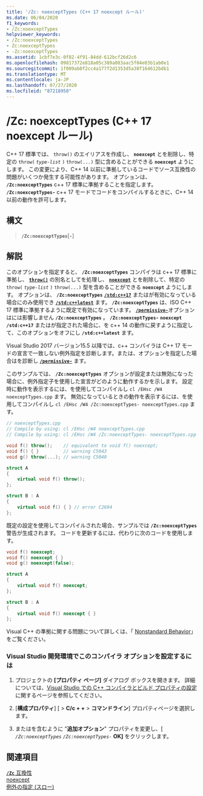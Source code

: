 ```yaml
---
title: '/Zc: noexceptTypes (C++ 17 noexcept ルール)'
ms.date: 06/04/2020
f1_keywords:
- /Zc:noexceptTypes
helpviewer_keywords:
- /Zc:noexceptTypes
- Zc:noexceptTypes
- -Zc:noexceptTypes
ms.assetid: 1cbf7e3c-0f82-4f91-84dd-612bcf26d2c6
ms.openlocfilehash: 09817372e818a05c389a083aac5f04e03b1ab0e1
ms.sourcegitcommit: 1f009ab0f2cc4a177f2d1353d5a38f164612bdb1
ms.translationtype: MT
ms.contentlocale: ja-JP
ms.lasthandoff: 07/27/2020
ms.locfileid: "87218950"
---
```

# <a name="zcnoexcepttypes-c17-noexcept-rules"></a>/Zc: noexceptTypes (C++ 17 noexcept ルール)

C++ 17 標準では、 `throw()` のエイリアスを作成し、 **`noexcept`** とを削除し、特定の `throw(` *`type-list`* `)` `throw(...)` 型に含めることができる **`noexcept`** ようにします。 この変更により、C++ 14 以前に準拠しているコードでソース互換性の問題がいくつか発生する可能性があります。 オプションは、 **`/Zc:noexceptTypes`** c++ 17 標準に準拠することを指定します。 **`/Zc:noexceptTypes-`** c++ 17 モードでコードをコンパイルするときに、C++ 14 以前の動作を許可します。

## <a name="syntax"></a>構文

> **`/Zc:noexceptTypes`**\[**`-`**]

## <a name="remarks"></a>解説

このオプションを指定すると、 **`/Zc:noexceptTypes`** コンパイラは c++ 17 標準に準拠し、 [**`throw()`**](../../cpp/exception-specifications-throw-cpp.md) の別名としてを処理し、 [**`noexcept`**](../../cpp/noexcept-cpp.md) とを削除して、特定の `throw(` *`type-list`* `)` `throw(...)` 型を含めることができる **`noexcept`** ようにします。 オプションは、 **`/Zc:noexceptTypes`** [**`/std:c++17`**](std-specify-language-standard-version.md) またはが有効になっている場合にのみ使用でき [**`/std:c++latest`**](std-specify-language-standard-version.md) ます。 **`/Zc:noexceptTypes`** は、ISO C++ 17 標準に準拠するように既定で有効になっています。 [**`/permissive-`**](permissive-standards-conformance.md)オプションはには影響しません **`/Zc:noexceptTypes`** 。 **`/Zc:noexceptTypes-`** **`noexcept`** **`/std:c++17`** またはが指定された場合に、を c++ 14 の動作に戻すように指定して、このオプションをオフにし **`/std:c++latest`** ます。

Visual Studio 2017 バージョン15.5 以降では、c++ コンパイラは C++ 17 モードの宣言で一致しない例外指定を診断します。または、オプションを指定した場合はを診断し [**`/permissive-`**](permissive-standards-conformance.md) ます。

このサンプルでは、 **`/Zc:noexceptTypes`** オプションが設定または無効になった場合に、例外指定子を使用した宣言がどのように動作するかを示します。 設定時に動作を表示するには、を使用してコンパイルし `cl /EHsc /W4 noexceptTypes.cpp` ます。 無効になっているときの動作を表示するには、を使用してコンパイルし `cl /EHsc /W4 /Zc:noexceptTypes- noexceptTypes.cpp` ます。

```cpp
// noexceptTypes.cpp
// Compile by using: cl /EHsc /W4 noexceptTypes.cpp
// Compile by using: cl /EHsc /W4 /Zc:noexceptTypes- noexceptTypes.cpp

void f() throw();    // equivalent to void f() noexcept;
void f() { }         // warning C5043
void g() throw(...); // warning C5040

struct A
{
    virtual void f() throw();
};

struct B : A
{
    virtual void f() { } // error C2694
};
```

既定の設定を使用してコンパイルされた場合、サンプルでは **`/Zc:noexceptTypes`** 警告が生成されます。 コードを更新するには、代わりに次のコードを使用します。

```cpp
void f() noexcept;
void f() noexcept { }
void g() noexcept(false);

struct A
{
    virtual void f() noexcept;
};

struct B : A
{
    virtual void f() noexcept { }
};
```

Visual C++ の準拠に関する問題について詳しくは、「 [Nonstandard Behavior](../../cpp/nonstandard-behavior.md)」をご覧ください。

### <a name="to-set-this-compiler-option-in-the-visual-studio-development-environment"></a>Visual Studio 開発環境でこのコンパイラ オプションを設定するには

1. プロジェクトの **[プロパティ ページ]** ダイアログ ボックスを開きます。 詳細については、[Visual Studio での C++ コンパイラとビルド プロパティの設定](../working-with-project-properties.md)に関するページを参照してください。

1. [**構成プロパティ**] [  >  **C/c + +**  >  **コマンドライン**] プロパティページを選択します。

1. またはを含むように "**追加オプション**" プロパティを変更し、[ *`/Zc:noexceptTypes`* *`/Zc:noexceptTypes-`* **OK]** をクリックします。

## <a name="see-also"></a>関連項目

[**`/Zc`** 互換性](zc-conformance.md)\
[noexcept](../../cpp/noexcept-cpp.md)\
[例外の指定 (スロー)](../../cpp/exception-specifications-throw-cpp.md)
